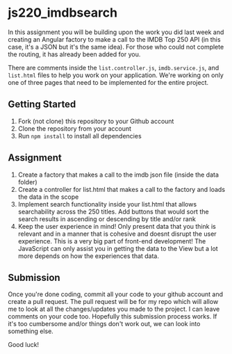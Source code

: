 # js220_imdbsearch
In this assignment you will be building upon the work you did last week and creating an Angular factory to make a call to the IMDB Top 250 API (in this case, it's a JSON but it's the same idea). For those who could not complete the routing, it has already been added for you. 

There are comments inside the `list.controller.js`, `imdb.service.js`, and `list.html` files to help you work on your application. We're working on only one of three pages that need to be implemented for the entire project. 

## Getting Started
1. Fork (not clone) this repository to your Github account
2. Clone the repository from your account
3. Run `npm install` to install all dependencies

## Assignment
1. Create a factory that makes a call to the imdb json file (inside the data folder)
2. Create a controller for list.html that makes a call to the factory and loads the data in the scope
3. Implement search functionality inside your list.html that allows searchability across the 250 titles. Add buttons that would sort the search results in ascending or descending by title and/or rank
4. Keep the user experience in mind! Only present data that you think is relevant and in a manner that is cohesive and doesnt disrupt the user experience. This is a very big part of front-end development! The JavaScript can only assist you in getting the data to the View but a lot more depends on how the experiences that data. 

## Submission
Once you're done coding, commit all your code to your github account and create a pull request. The pull request will be for my repo which will allow me to look at all the changes/updates you made to the project. I can leave comments on your code too. Hopefully this submission process works. If it's too cumbersome and/or things don't work out, we can look into something else. 

Good luck! 
